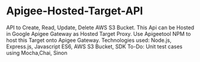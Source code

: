 # Apigee-Hosted-Target-API
API to Create, Read, Update, Delete AWS S3 Bucket. This Api can be Hosted in Google Apigee Gateway as Hosted Target Proxy.
Use Apigeetool NPM to host this Target onto Apigee Gateway.
Technologies used: Node.js, Express.js, Javascript ES6, AWS S3 Bucket, SDK
To-Do: Unit test cases using Mocha,Chai, Sinon

